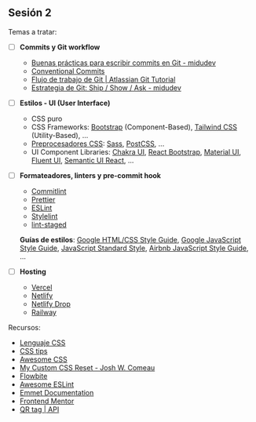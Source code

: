 ## Sesión 2

Temas a tratar:

- [ ] **Commits y Git workflow**

  - [Buenas prácticas para escribir commits en Git - midudev](https://midu.dev/buenas-practicas-escribir-commits-git/)
  - [Conventional Commits](https://www.conventionalcommits.org/)
  - [Flujo de trabajo de Git | Atlassian Git Tutorial](https://www.atlassian.com/es/git/tutorials/comparing-workflows)
  - [Estrategia de Git: Ship / Show / Ask - midudev](https://midu.dev/ship-show-ask-estrategia-git/)

- [ ] **Estilos - UI (User Interface)**

  - CSS puro
  - CSS Frameworks: [Bootstrap](https://getbootstrap.com/) (Component-Based), [Tailwind CSS](https://tailwindcss.com/) (Utility-Based), ...
  - [Preprocesadores CSS](https://developer.mozilla.org/es/docs/Glossary/CSS_preprocessor): [Sass](https://sass-lang.com/), [PostCSS](https://postcss.org/), ...
  - UI Component Libraries: [Chakra UI](https://chakra-ui.com/), [React Bootstrap](https://react-bootstrap.github.io/), [Material UI](https://mui.com/), [Fluent UI](https://www.microsoft.com/design/fluent/), [Semantic UI React](https://react.semantic-ui.com/), ...

- [ ] **Formateadores, linters y pre-commit hook**

  - [Commitlint](https://commitlint.js.org/)
  - [Prettier](https://prettier.io/)
  - [ESLint](https://eslint.org/)
  - [Stylelint](https://stylelint.io/)
  - [lint-staged](https://github.com/okonet/lint-staged)

  **Guías de estilos**: [Google HTML/CSS Style Guide](https://google.github.io/styleguide/htmlcssguide.html), [Google JavaScript Style Guide](https://google.github.io/styleguide/jsguide.html), [JavaScript Standard Style](https://standardjs.com/rules.html), [Airbnb JavaScript Style Guide](https://github.com/airbnb/javascript), ...

- [ ] **Hosting**
  - [Vercel](https://vercel.com/)
  - [Netlify](https://www.netlify.com/)
  - [Netlify Drop](https://app.netlify.com/drop)
  - [Railway](https://railway.app/)

Recursos:

- [Lenguaje CSS](https://lenguajecss.com/)
- [CSS tips](https://github.com/AllThingsSmitty/css-protips/)
- [Awesome CSS](https://github.com/awesome-css-group/awesome-css)
- [My Custom CSS Reset - Josh W. Comeau](https://www.joshwcomeau.com/css/custom-css-reset/)
- [Flowbite](https://flowbite.com/)
- [Awesome ESLint](https://github.com/dustinspecker/awesome-eslint)
- [Emmet Documentation](https://docs.emmet.io/)
- [Frontend Mentor](https://www.frontendmentor.io/)
- [QR tag | API](https://www.qrtag.net/api/)
